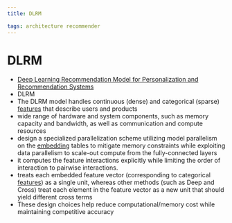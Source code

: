 ```yaml
---
title: DLRM

tags: architecture recommender
---
```


# DLRM
- [Deep Learning Recommendation Model for Personalization and Recommendation Systems](https://arxiv.org/abs/1906.00091)
- DLRM
- The DLRM model handles continuous (dense) and categorical (sparse) [features](Features.md) that describe users and products
- wide range of hardware and system components, such as memory capacity and bandwidth, as well as communication and compute resources
- design a specialized parallelization scheme utilizing model parallelism on the [embedding](Embedding.md) tables to mitigate memory constraints while exploiting data parallelism to scale-out compute from the fully-connected layers
- it computes the feature interactions explicitly while limiting the order of interaction to pairwise interactions.
- treats each embedded feature vector (corresponding to categorical [features](Features.md)) as a single unit, whereas other methods (such as Deep and Cross) treat each element in the feature vector as a new unit that should yield different cross terms
- These design choices help reduce computational/memory cost while maintaining competitive accuracy






